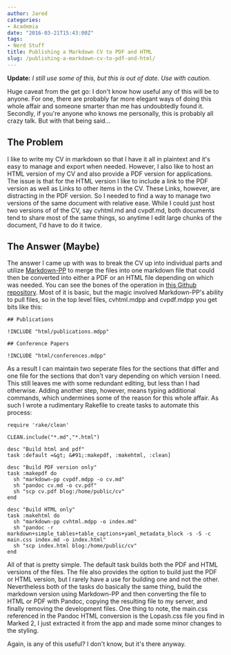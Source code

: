 ```yaml
---
author: Jared
categories:
- Academia
date: "2016-03-21T15:43:00Z"
tags:
- Nerd Stuff
title: Publishing a Markdown CV to PDF and HTML
slug: /publishing-a-markdown-cv-to-pdf-and-html/
---
```

**Update:** *I still use some of this, but this is out of date. Use with caution.*

Huge caveat from the get go: I don't know how useful any of this will be to anyone. For one, there are probably far more elegant ways of doing this whole affair and someone smarter than me has undoubtedly found it. Secondly, if you're anyone who knows me personally, this is probably all crazy talk. But with that being said…

## The Problem

I like to write my CV in markdown so that I have it all in plaintext and it's easy to manage and export when needed. However, I also like to host an HTML version of my CV and also provide a PDF version for applications. The issue is that for the HTML version I like to include a link to the PDF version as well as Links to other items in the CV. These Links, however, are distracting in the PDF version. So I needed to find a way to manage two versions of the same document with relative ease. While I could just host two versions of of the CV, say cvhtml.md and cvpdf.md, both documents tend to share most of the same things, so anytime I edit large chunks of the document, I'd have to do it twice.

## The Answer (Maybe)

The answer I came up with was to break the CV up into individual parts and utilize [Markdown-PP](https://github.com/jreese/markdown-pp) to merge the files into one markdown file that could then be converted into either a PDF or an HTML file depending on which was needed. You can see the bones of the operation in [this Github repository](https://github.com/jleberle/cv). Most of it is basic, but the magic involved Markdown-PP's ability to pull files, so in the top level files, cvhtml.mdpp and cvpdf.mdpp you get bits like this:


~~~
## Publications

!INCLUDE "html/publications.mdpp"

## Conference Papers

!INCLUDE "html/conferences.mdpp" 
~~~

As a result I can maintain two seperate files for the sections that differ and one file for the sections that don't vary depending on which version I need. This still leaves me with some redundant editing, but less than I had otherwise. Adding another step, however, means typing additional commands, which undermines some of the reason for this whole affair. As such I wrote a rudimentary Rakefile to create tasks to automate this process:

~~~
require 'rake/clean'

CLEAN.include("*.md","*.html")

desc "Build html and pdf"
task :default =&gt; &#91;:makepdf, :makehtml, :clean]

desc "Build PDF version only"
task :makepdf do
  sh "markdown-pp cvpdf.mdpp -o cv.md"
  sh "pandoc cv.md -o cv.pdf"
  sh "scp cv.pdf blog:/home/public/cv"
end

desc "Build HTML only"
task :makehtml do
  sh "markdown-pp cvhtml.mdpp -o index.md"
  sh "pandoc -r markdown+simple_tables+table_captions+yaml_metadata_block -s -S -c main.css index.md -o index.html"
  sh "scp index.html blog:/home/public/cv"
end
~~~

All of that is pretty simple. The default task builds both the PDF and HTML versions of the files. The file also provides the option to build just the PDF or HTML version, but I rarely have a use for building one and not the other. Nevertheless both of the tasks do basically the same thing, build the markdown version using Markdown-PP and then converting the file to HTML or PDF with Pandoc, copying the resulting file to my server, and finally removing the development files. One thing to note, the main.css referenced in the Pandoc HTML conversion is the Lopash.css file you find in Marked 2, I just extracted it from the app and made some minor changes to the styling.

Again, is any of this useful? I don't know, but it's there anyway.

